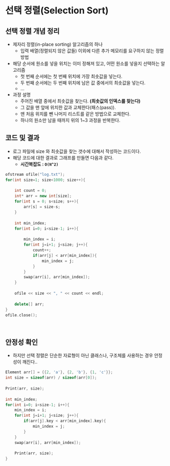 # 선택 정렬(Selection Sort)

## 선택 정렬 개념 정리&#x20;

* 제자리 정렬(in-place sorting) 알고리즘의 하나
  * 입력 배열(정렬되지 않은 값들) 이외에 다른 추가 메모리를 요구하지 않는 정렬 방법
* 해당 순서에 원소를 넣을 위치는 이미 정해져 있고, 어떤 원소를 넣을지 선택하는 알고리즘
  * 첫 번째 순서에는 첫 번째 위치에 가장 최솟값을 넣는다.
  * 두 번째 순서에는 두 번째 위치에 남은 값 중에서의 최솟값을 넣는다.
  * …
* 과정 설명
  * 주어진 배열 중에서 최솟값을 찾는다. **(최솟값의 인덱스를 찾는다)**&#x20;
  * 그 값을 맨 앞에 위치한 값과 교체한다(패스(pass)).
  * 맨 처음 위치를 뺀 나머지 리스트를 같은 방법으로 교체한다.
  * 하나의 원소만 남을 때까지 위의 1\~3 과정을 반복한다.

## 코드 및 결과

* 로그 파일에 size 와 최솟값을 찾는 갯수에 대해서 작성하는 코드이다.&#x20;
* 해당 코드에 대한 결과로 그래프를 만들면 다음과 같다.&#x20;
  * **시간복잡도 : `O(N^2)`**&#x20;

```cpp
ofstream ofile("log.txt");
for(int size=1; size<1000; size++){
    
    int count = 0;
    int* arr = new int[size];
    for(int s = 0; s<size; s++){
        arr[s] = size-s;
    }
    
    int min_index;
    for(int i=0; i<size-1; i++){
        
        min_index = i;
        for(int j=i+1; j<size; j++){
            count++;
            if(arr[j] < arr[min_index]){
                min_index = j;
            }
        }
        swap(arr[i], arr[min_index]);
    }
    
    ofile << size << ", " << count << endl;
    
    delete[] arr;
}
ofile.close();
```

<figure><img src="../../.gitbook/assets/스크린샷 2025-04-08 14.10.53.png" alt="" width="563"><figcaption></figcaption></figure>

## 안정성 확인&#x20;

* 하지만 선택 정렬은 단순한 자료형이 아닌 클래스나, 구조체를 사용하는 경우 안정성이 깨진다..&#x20;

```cpp
Element arr[] = {{2, 'a'}, {2, 'b'}, {1, 'c'}};
int size = sizeof(arr) / sizeof(arr[0]);

Print(arr, size);

int min_index;
for(int i=0; i<size-1; i++){
    min_index = i;
    for(int j=i+1; j<size; j++){
        if(arr[j].key < arr[min_index].key){
            min_index = j;
        }
    }
    swap(arr[i], arr[min_index]);
    
    Print(arr, size);
}
```

<figure><img src="../../.gitbook/assets/스크린샷 2025-04-08 14.14.18.png" alt=""><figcaption></figcaption></figure>
